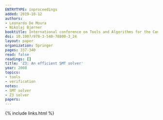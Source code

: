```yaml
---
ENTRYTYPE: inproceedings
added: 2019-10-12
authors:
- Leonardo De Moura
- Nikolaj Bjørner
booktitle: International conference on Tools and Algorithms for the Construction and Analysis of Systems
doi: 10.1007/978-3-540-78800-3_24
layout: paper
organization: Springer
pages: 337-340
read: false
readings: []
title: 'Z3: An efficient SMT solver'
year: 2008
topics:
- tools
- verification
notes:
- SMT solver
- Z3 solver
papers:
---
```


{% include links.html %}
